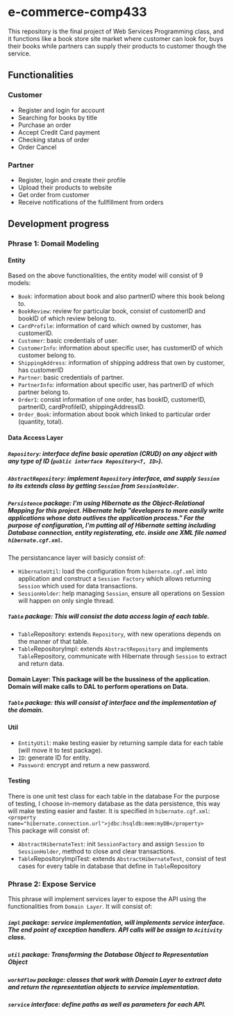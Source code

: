 # e-commerce-comp433

This repository is the final project of Web Services Programming class, and it functions like a book store site market where customer can look for, buys their books while partners can supply their products to customer though the service.

## Functionalities
### Customer
* Register and login for account
* Searching for books by title
* Purchase an order
* Accept Credit Card payment
* Checking status of order
* Order Cancel
### Partner
* Register, login and create their profile
* Upload their products to website
* Get order from customer
* Receive notifications of the fullfillment from orders

## Development progress
### Phrase 1: Domail Modeling
#### Entity
Based on the above functionalities, the entity model will consist of 9 models: 
* `Book`: information about book and also partnerID where this book belong to.
* `BookReview`: review for particular book, consist of customerID and bookID of which review belong to.
* `CardProfile`: information of card which owned by customer, has customerID.
* `Customer`: basic credentials of user.
* `CustomerInfo`: information about specific user, has customerID of which customer belong to.
* `ShippingAddress`: information of shipping address that own by customer, has customerID
* `Partner`: basic credentials of partner.
* `PartnerInfo`: information about specific user, has partnerID of which partner belong to.
* `Order1`: consist information of one order, has bookID, customerID, partnerID, cardProfileID, shippingAddressID.
* `Order_Book`: information about book which linked to particular order (quantity, total).
#### Data Access Layer
##### `Repository`: interface define basic operation (CRUD) on any object with any type of ID (`public interface Repository<T, ID>`).
##### `AbstractRepository`: implement `Repository` interface, and supply `Session` to its extends class by getting `Session` from `SessionHolder`.
##### `Persistence` package: I'm using Hibernate as the Object-Relational Mapping for this project. Hibernate help "developers to more easily write applications whose data outlives the application process." For the purpose of configuration, I'm putting all of Hibernate setting including Database connection, entity registerating, etc. inside one XML file named `hibernate.cgf.xml`.
The persistancance layer will basicly consist of:
* `HibernateUtil`: load the configuration from `hibernate.cgf.xml` into application and construct a `Session Factory` which allows returning `Session` which used for data transactions.
* `SessionHolder`: help managing `Session`, ensure all operations on Session will happen on only single thread.
##### `Table` package: This will consist the data access login of each table.
* `Table`Repository: extends `Repository`, with new operations depends on the manner of that table.
* `Table`RepositoryImpl: extends `AbstractRepository` and implements `Table`Repository, communicate with Hibernate through `Session` to extract and return data.

#### Domain Layer: This package will be the bussiness of the application. Domain will make calls to DAL to perform operations on Data.
##### `Table` package: this will consist of interface and the implementation of the domain. 

#### Util
* `EntityUtil`: make testing easier by returning sample data for each table (will move it to test package).
* `ID`: generate ID for entity.
* `Password`: encrypt and return a new password.
#### Testing
There is one unit test class for each table in the database
For the purpose of testing, I choose in-memory database as the data persistence, this way will make testing easier and faster. It is specified in `hibernate.cgf.xml`: 
`
<property name="hibernate.connection.url">jdbc:hsqldb:mem:myDB</property>   
`
This package will consist of:
* `AbstractHibernateTest`: init `SessionFactory` and assign `Session` to `SessionHolder`, method to close and clear transactions.
* `Table`RepositoryImplTest: extends `AbstractHibernateTest`, consist of test cases for every table in database that define in `Table`Repository
### Phrase 2: Expose Service
This phrase will implement services layer to expose the API using the functionalities from `Domain Layer`. It will consist of:
##### `impl` package: service implementation, will implements service interface. The end point of exception handlers. API calls will be assign to `Acitivity` class.
##### `util` package: Transforming the Database Object to Representation Object
##### `workdflow` package: classes that work with Domain Layer to extract data and return the representation objects to service implementation.
##### `service` interface: define paths as well as parameters for each API.
